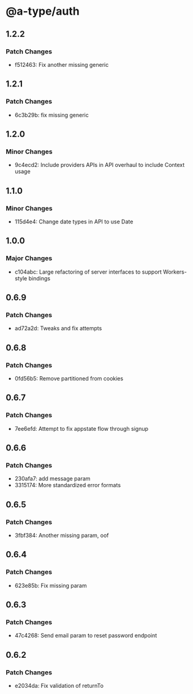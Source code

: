 # @a-type/auth

## 1.2.2

### Patch Changes

- f512463: Fix another missing generic

## 1.2.1

### Patch Changes

- 6c3b29b: fix missing generic

## 1.2.0

### Minor Changes

- 9c4ecd2: Include providers APIs in API overhaul to include Context usage

## 1.1.0

### Minor Changes

- 115d4e4: Change date types in API to use Date

## 1.0.0

### Major Changes

- c104abc: Large refactoring of server interfaces to support Workers-style bindings

## 0.6.9

### Patch Changes

- ad72a2d: Tweaks and fix attempts

## 0.6.8

### Patch Changes

- 0fd56b5: Remove partitioned from cookies

## 0.6.7

### Patch Changes

- 7ee6efd: Attempt to fix appstate flow through signup

## 0.6.6

### Patch Changes

- 230afa7: add message param
- 3315174: More standardized error formats

## 0.6.5

### Patch Changes

- 3fbf384: Another missing param, oof

## 0.6.4

### Patch Changes

- 623e85b: Fix missing param

## 0.6.3

### Patch Changes

- 47c4268: Send email param to reset password endpoint

## 0.6.2

### Patch Changes

- e2034da: Fix validation of returnTo
